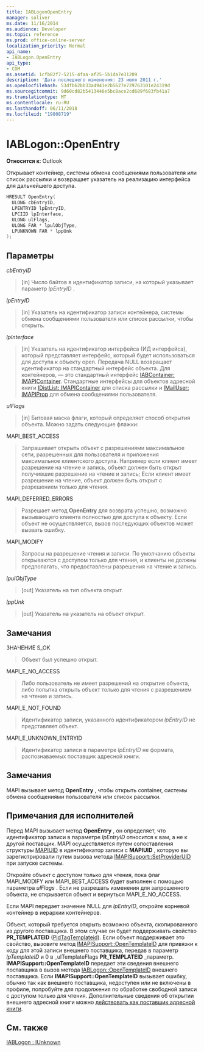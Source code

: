 ```yaml
---
title: IABLogonOpenEntry
manager: soliver
ms.date: 11/16/2014
ms.audience: Developer
ms.topic: reference
ms.prod: office-online-server
localization_priority: Normal
api_name:
- IABLogon.OpenEntry
api_type:
- COM
ms.assetid: 1cfb82f7-5215-4faa-af25-5b1da7e31209
description: 'Дата последнего изменения: 23 июля 2011 г.'
ms.openlocfilehash: 53dfb62bb33a4941e2b5627e729763101e24319d
ms.sourcegitcommit: 9d60cd82b5413446e5bc8ace2cd689f683fb41a7
ms.translationtype: MT
ms.contentlocale: ru-RU
ms.lasthandoff: 06/11/2018
ms.locfileid: "19808719"
---
```

# <a name="iablogonopenentry"></a>IABLogon::OpenEntry

  
  
**Относится к**: Outlook 
  
Открывает контейнер, системы обмена сообщениями пользователя или список рассылки и возвращает указатель на реализацию интерфейса для дальнейшего доступа.
  
```cpp
HRESULT OpenEntry(
  ULONG cbEntryID,
  LPENTRYID lpEntryID,
  LPCIID lpInterface,
  ULONG ulFlags,
  ULONG FAR * lpulObjType,
  LPUNKNOWN FAR * lppUnk
);
```

## <a name="parameters"></a>Параметры

 _cbEntryID_
  
> [in] Число байтов в идентификатор записи, на который указывает параметр _lpEntryID_ . 
    
 _lpEntryID_
  
> [in] Указатель на идентификатор записи контейнера, системы обмена сообщениями пользователя или список рассылки, чтобы открыть.
    
 _lpInterface_
  
> [in] Указатель на идентификатор интерфейса (ИД интерфейса), который представляет интерфейс, который будет использоваться для доступа к объекту open. Передача NULL возвращает идентификатор на стандартный интерфейс объекта. Для контейнеров, — это стандартный интерфейс [IABContainer: IMAPIContainer](iabcontainerimapicontainer.md). Стандартные интерфейсы для объектов адресной книги [IDistList: IMAPIContainer](idistlistimapicontainer.md) для списка рассылки и [IMailUser: IMAPIProp](imailuserimapiprop.md) для обмена сообщениями пользователя. 
    
 _ulFlags_
  
> [in] Битовая маска флаги, который определяет способ открытия объекта. Можно задать следующие флажки:
    
MAPI_BEST_ACCESS 
  
> Запрашивает открыть объект с разрешениями максимальное сети, разрешенных для пользователя и приложения максимальное клиентского доступа. Например если клиент имеет разрешение на чтение и запись, объект должен быть открыт получившие разрешение на чтение и запись; Если клиент имеет разрешение на чтение, объект должен быть открыт с разрешением только для чтения.
    
MAPI_DEFERRED_ERRORS 
  
> Разрешает метод **OpenEntry** для возврата успешно, возможно вызывающего клиента полностью для доступа к объекту. Если объект не осуществляется, вызов последующих объектов может вызвать ошибку. 
    
MAPI_MODIFY 
  
> Запросы на разрешение чтения и записи. По умолчанию объекты открываются с доступом только для чтения, и клиенты не должны предполагать, что предоставлены разрешения на чтение и запись.
    
 _lpulObjType_
  
> [out] Указатель на тип объекта открыт.
    
 _lppUnk_
  
> [out] Указатель на указатель на объект открыт.
    
## <a name="remarks"></a>Замечания

ЗНАЧЕНИЕ S_OK 
  
> Объект был успешно открыт.
    
MAPI_E_NO_ACCESS 
  
> Либо пользователь не имеет разрешений на открытие объекта, либо попытка открыть объект только для чтения с разрешением на чтение и запись.
    
MAPI_E_NOT_FOUND 
  
> Идентификатор записи, указанного идентификатором _lpEntryID_ не представляет объект. 
    
MAPI_E_UNKNOWN_ENTRYID 
  
> Идентификатор записи в параметре _lpEntryID_ не формата, распознаваемых поставщик адресной книги. 
    
## <a name="remarks"></a>Замечания

MAPI вызывает метод **OpenEntry** , чтобы открыть container, системы обмена сообщениями пользователя или список рассылки. 
  
## <a name="notes-to-implementers"></a>Примечания для исполнителей

Перед MAPI вызывает метод **OpenEntry** , он определяет, что идентификатор записи в параметре _lpEntryID_ относится к вам, а не к другой поставщик. MAPI осуществляется путем сопоставления структуры [MAPIUID](mapiuid.md) в идентификатор записи с **MAPIUID** , которую вы зарегистрировали путем вызова метода [IMAPISupport::SetProviderUID](imapisupport-setprovideruid.md) при запуске системы. 
  
Откройте объект с доступом только для чтения, пока флаг MAPI_MODIFY или MAPI_BEST_ACCESS будет выполнен с помощью параметра _ulFlags_ . Если не разрешать изменения для запрошенного объекта, не открывается объект и вернуться MAPI_E_NO_ACCESS. 
  
Если MAPI передает значение NULL для _lpEntryID_, откройте корневой контейнер в иерархии контейнеров.
  
Объект, который требуется открыть возможно объекта, скопированного из другого поставщика. В этом случае он будет поддерживать свойство **PR_TEMPLATEID** ([PidTagTemplateid](pidtagtemplateid-canonical-property.md)). Если объект поддерживает это свойство, вызовите метод [IMAPISupport::OpenTemplateID](imapisupport-opentemplateid.md) для привязки к коду для этой записи внешнего поставщика, передав в параметр _lpTemplateID_ и 0 в _ulTemplateFlags **PR_TEMPLATEID** _параметр. **IMAPISupport::OpenTemplateID** передает эти сведения внешнего поставщика в вызов метода [IABLogon::OpenTemplateID](iablogon-opentemplateid.md) внешнего поставщика. Если **IMAPISupport::OpenTemplateID** вызывает ошибку, обычно так как внешнего поставщика, недоступен или не включены в профиле, попробуйте для продолжения по обработке свободной записи с доступом только для чтения. Дополнительные сведения об открытии внешнего адресной книги можно [действовать как поставщик адресной книги](acting-as-a-host-address-book-provider.md).
  
## <a name="see-also"></a>См. также



[IABLogon : IUnknown](iablogoniunknown.md)

